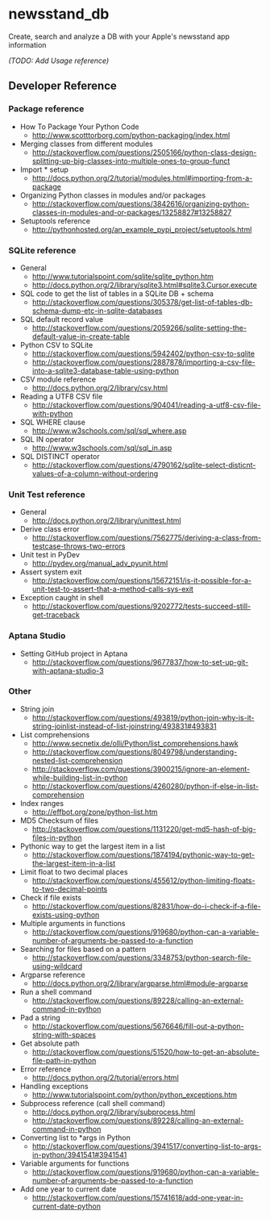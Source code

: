 # newsstand_db

Create, search and analyze a DB with your Apple's newsstand app information

*(TODO: Add Usage reference)*

## Developer Reference

### Package reference

- How To Package Your Python Code
	- http://www.scotttorborg.com/python-packaging/index.html
- Merging classes from different modules
	- http://stackoverflow.com/questions/2505166/python-class-design-splitting-up-big-classes-into-multiple-ones-to-group-funct
- Import * setup
	- http://docs.python.org/2/tutorial/modules.html#importing-from-a-package
- Organizing Python classes in modules and/or packages
	- http://stackoverflow.com/questions/3842616/organizing-python-classes-in-modules-and-or-packages/13258827#13258827
- Setuptools reference
	- http://pythonhosted.org/an_example_pypi_project/setuptools.html
		
### SQLite reference

- General
	- http://www.tutorialspoint.com/sqlite/sqlite_python.htm
	- http://docs.python.org/2/library/sqlite3.html#sqlite3.Cursor.execute
- SQL code to get the list of tables in a SQLite DB + schema
	- http://stackoverflow.com/questions/305378/get-list-of-tables-db-schema-dump-etc-in-sqlite-databases
- SQL default record value
	- http://stackoverflow.com/questions/2059266/sqlite-setting-the-default-value-in-create-table
- Python CSV to SQLite
	- http://stackoverflow.com/questions/5942402/python-csv-to-sqlite
	- http://stackoverflow.com/questions/2887878/importing-a-csv-file-into-a-sqlite3-database-table-using-python
- CSV module reference
	- http://docs.python.org/2/library/csv.html
- Reading a UTF8 CSV file
	- http://stackoverflow.com/questions/904041/reading-a-utf8-csv-file-with-python
- SQL WHERE clause
	- http://www.w3schools.com/sql/sql_where.asp
- SQL IN operator
	- http://www.w3schools.com/sql/sql_in.asp
- SQL DISTINCT operator
	- http://stackoverflow.com/questions/4790162/sqlite-select-disticnt-values-of-a-column-without-ordering
	

### Unit Test reference

- General
	- http://docs.python.org/2/library/unittest.html
- Derive class error
	- http://stackoverflow.com/questions/7562775/deriving-a-class-from-testcase-throws-two-errors
- Unit test in PyDev
	- http://pydev.org/manual_adv_pyunit.html
- Assert system exit
	- http://stackoverflow.com/questions/15672151/is-it-possible-for-a-unit-test-to-assert-that-a-method-calls-sys-exit
- Exception caught in shell
	- http://stackoverflow.com/questions/9202772/tests-succeed-still-get-traceback

### Aptana Studio

- Setting GitHub project in Aptana
	- http://stackoverflow.com/questions/9677837/how-to-set-up-git-with-aptana-studio-3
	
### Other

- String join
	- http://stackoverflow.com/questions/493819/python-join-why-is-it-string-joinlist-instead-of-list-joinstring/493831#493831
- List comprehensions
	- http://www.secnetix.de/olli/Python/list_comprehensions.hawk
	- http://stackoverflow.com/questions/8049798/understanding-nested-list-comprehension
	- http://stackoverflow.com/questions/3900215/ignore-an-element-while-building-list-in-python
	- http://stackoverflow.com/questions/4260280/python-if-else-in-list-comprehension
- Index ranges
	- http://effbot.org/zone/python-list.htm
- MD5 Checksum of files
	- http://stackoverflow.com/questions/1131220/get-md5-hash-of-big-files-in-python
- Pythonic way to get the largest item in a list
	- http://stackoverflow.com/questions/1874194/pythonic-way-to-get-the-largest-item-in-a-list
- Limit float to two decimal places
	- http://stackoverflow.com/questions/455612/python-limiting-floats-to-two-decimal-points
- Check if file exists
	- http://stackoverflow.com/questions/82831/how-do-i-check-if-a-file-exists-using-python
- Multiple arguments in functions
	- http://stackoverflow.com/questions/919680/python-can-a-variable-number-of-arguments-be-passed-to-a-function
- Searching for files based on a pattern
	- http://stackoverflow.com/questions/3348753/python-search-file-using-wildcard
- Argparse reference
	- http://docs.python.org/2/library/argparse.html#module-argparse
- Run a shell command
	- http://stackoverflow.com/questions/89228/calling-an-external-command-in-python
- Pad a string
	- http://stackoverflow.com/questions/5676646/fill-out-a-python-string-with-spaces
- Get absolute path
	- http://stackoverflow.com/questions/51520/how-to-get-an-absolute-file-path-in-python
- Error reference
	- http://docs.python.org/2/tutorial/errors.html	
- Handling exceptions
	- http://www.tutorialspoint.com/python/python_exceptions.htm
- Subprocess reference (call shell command)
	- http://docs.python.org/2/library/subprocess.html
	- http://stackoverflow.com/questions/89228/calling-an-external-command-in-python
- Converting list to *args in Python
	- http://stackoverflow.com/questions/3941517/converting-list-to-args-in-python/3941541#3941541
- Variable arguments for functions
	- http://stackoverflow.com/questions/919680/python-can-a-variable-number-of-arguments-be-passed-to-a-function
- Add one year to current date
	- http://stackoverflow.com/questions/15741618/add-one-year-in-current-date-python
	
